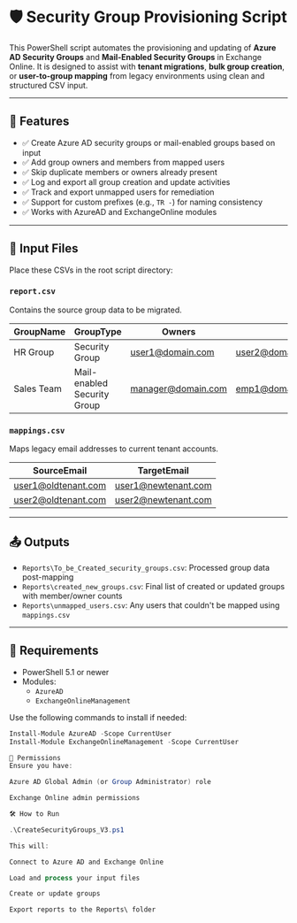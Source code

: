 # 🛡️ Security Group Provisioning Script

This PowerShell script automates the provisioning and updating of **Azure AD Security Groups** and **Mail-Enabled Security Groups** in Exchange Online. It is designed to assist with **tenant migrations**, **bulk group creation**, or **user-to-group mapping** from legacy environments using clean and structured CSV input.

---

## 🚀 Features

- ✅ Create Azure AD security groups or mail-enabled groups based on input
- ✅ Add group owners and members from mapped users
- ✅ Skip duplicate members or owners already present
- ✅ Log and export all group creation and update activities
- ✅ Track and export unmapped users for remediation
- ✅ Support for custom prefixes (e.g., `TR -`) for naming consistency
- ✅ Works with AzureAD and ExchangeOnline modules

---

## 📁 Input Files

Place these CSVs in the root script directory:

### `report.csv`
Contains the source group data to be migrated.

| GroupName   | GroupType                | Owners                | Members               | OwnersCount | MembersCount |
|-------------|--------------------------|------------------------|------------------------|--------------|---------------|
| HR Group     | Security Group           | user1@domain.com       | user2@domain.com       | 1            | 1             |
| Sales Team   | Mail-enabled Security Group | manager@domain.com    | emp1@domain.com;emp2@domain.com | 1    | 2             |

### `mappings.csv`
Maps legacy email addresses to current tenant accounts.

| SourceEmail         | TargetEmail              |
|----------------------|--------------------------|
| user1@oldtenant.com  | user1@newtenant.com      |
| user2@oldtenant.com  | user2@newtenant.com      |

---

## 📤 Outputs

- `Reports\To_be_Created_security_groups.csv`: Processed group data post-mapping
- `Reports\created_new_groups.csv`: Final list of created or updated groups with member/owner counts
- `Reports\unmapped_users.csv`: Any users that couldn't be mapped using `mappings.csv`

---

## 🧠 Requirements

- PowerShell 5.1 or newer
- Modules:
  - `AzureAD`
  - `ExchangeOnlineManagement`

Use the following commands to install if needed:

```powershell
Install-Module AzureAD -Scope CurrentUser
Install-Module ExchangeOnlineManagement -Scope CurrentUser

🔐 Permissions
Ensure you have:

Azure AD Global Admin (or Group Administrator) role

Exchange Online admin permissions

🛠️ How to Run

.\CreateSecurityGroups_V3.ps1

This will:

Connect to Azure AD and Exchange Online

Load and process your input files

Create or update groups

Export reports to the Reports\ folder

